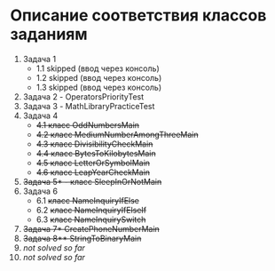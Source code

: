 # Описание соответствия классов заданиям

1. Задача 1
    - 1.1 skipped (ввод через консоль)
    - 1.2 skipped (ввод через консоль)
    - 1.3 skipped (ввод через консоль)
2. Задача 2 - OperatorsPriorityTest
3. Задача 3 - MathLibraryPracticeTest
4. Задача 4
   - ~~4.1 класс OddNumbersMain~~
   - ~~4.2 класс MediumNumberAmongThreeMain~~
   - ~~4.3 класс DivisibilityCheckMain~~
   - ~~4.4 класс BytesToKilobytesMain~~
   - ~~4.5 класс LetterOrSymbolMain~~
   - ~~4.6 класс LeapYearCheckMain~~
5. ~~Задача 5* - класс SleepInOrNotMain~~
6. Задача 6
   - 6.1 ~~класс NameInquiryIfElse~~
   - 6.2 ~~класс NameInquiryIfElseIf~~
   - 6.3 ~~класс NameInquirySwitch~~
7. ~~Задача 7* CreatePhoneNumberMain~~
8. ~~Задача 8** StringToBinaryMain~~
9. *not solved so far*
10. *not solved so far*